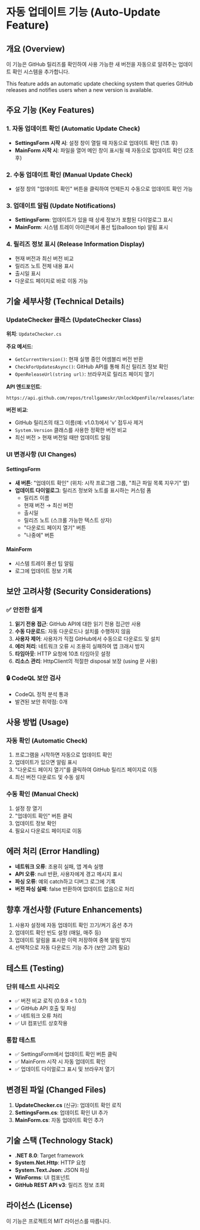# 자동 업데이트 기능 (Auto-Update Feature)

## 개요 (Overview)

이 기능은 GitHub 릴리즈를 확인하여 사용 가능한 새 버전을 자동으로 알려주는 업데이트 확인 시스템을 추가합니다.

This feature adds an automatic update checking system that queries GitHub releases and notifies users when a new version is available.

## 주요 기능 (Key Features)

### 1. 자동 업데이트 확인 (Automatic Update Check)
- **SettingsForm 시작 시**: 설정 창이 열릴 때 자동으로 업데이트 확인 (1초 후)
- **MainForm 시작 시**: 파일을 열어 메인 창이 표시될 때 자동으로 업데이트 확인 (2초 후)

### 2. 수동 업데이트 확인 (Manual Update Check)
- 설정 창의 "업데이트 확인" 버튼을 클릭하여 언제든지 수동으로 업데이트 확인 가능

### 3. 업데이트 알림 (Update Notifications)
- **SettingsForm**: 업데이트가 있을 때 상세 정보가 포함된 다이얼로그 표시
- **MainForm**: 시스템 트레이 아이콘에서 풍선 팁(balloon tip) 알림 표시

### 4. 릴리즈 정보 표시 (Release Information Display)
- 현재 버전과 최신 버전 비교
- 릴리즈 노트 전체 내용 표시
- 출시일 표시
- 다운로드 페이지로 바로 이동 가능

## 기술 세부사항 (Technical Details)

### UpdateChecker 클래스 (UpdateChecker Class)

**위치**: `UpdateChecker.cs`

**주요 메서드**:
- `GetCurrentVersion()`: 현재 실행 중인 어셈블리 버전 반환
- `CheckForUpdatesAsync()`: GitHub API를 통해 최신 릴리즈 정보 확인
- `OpenReleaseUrl(string url)`: 브라우저로 릴리즈 페이지 열기

**API 엔드포인트**:
```
https://api.github.com/repos/trollgameskr/UnlockOpenFile/releases/latest
```

**버전 비교**:
- GitHub 릴리즈의 태그 이름(예: v1.0.1)에서 'v' 접두사 제거
- `System.Version` 클래스를 사용한 정확한 버전 비교
- 최신 버전 > 현재 버전일 때만 업데이트 알림

### UI 변경사항 (UI Changes)

#### SettingsForm
- **새 버튼**: "업데이트 확인" (위치: 시작 프로그램 그룹, "최근 파일 목록 지우기" 옆)
- **업데이트 다이얼로그**: 릴리즈 정보와 노트를 표시하는 커스텀 폼
  - 릴리즈 이름
  - 현재 버전 → 최신 버전
  - 출시일
  - 릴리즈 노트 (스크롤 가능한 텍스트 상자)
  - "다운로드 페이지 열기" 버튼
  - "나중에" 버튼

#### MainForm
- 시스템 트레이 풍선 팁 알림
- 로그에 업데이트 정보 기록

## 보안 고려사항 (Security Considerations)

### ✅ 안전한 설계
1. **읽기 전용 접근**: GitHub API에 대한 읽기 전용 접근만 사용
2. **수동 다운로드**: 자동 다운로드나 설치를 수행하지 않음
3. **사용자 제어**: 사용자가 직접 GitHub에서 수동으로 다운로드 및 설치
4. **에러 처리**: 네트워크 오류 시 조용히 실패하여 앱 크래시 방지
5. **타임아웃**: HTTP 요청에 10초 타임아웃 설정
6. **리소스 관리**: HttpClient의 적절한 disposal 보장 (using 문 사용)

### 🔒 CodeQL 보안 검사
- CodeQL 정적 분석 통과
- 발견된 보안 취약점: 0개

## 사용 방법 (Usage)

### 자동 확인 (Automatic Check)
1. 프로그램을 시작하면 자동으로 업데이트 확인
2. 업데이트가 있으면 알림 표시
3. "다운로드 페이지 열기"를 클릭하여 GitHub 릴리즈 페이지로 이동
4. 최신 버전 다운로드 및 수동 설치

### 수동 확인 (Manual Check)
1. 설정 창 열기
2. "업데이트 확인" 버튼 클릭
3. 업데이트 정보 확인
4. 필요시 다운로드 페이지로 이동

## 에러 처리 (Error Handling)

- **네트워크 오류**: 조용히 실패, 앱 계속 실행
- **API 오류**: null 반환, 사용자에게 경고 메시지 표시
- **파싱 오류**: 예외 catch하고 디버그 로그에 기록
- **버전 파싱 실패**: false 반환하여 업데이트 없음으로 처리

## 향후 개선사항 (Future Enhancements)

1. 사용자 설정에 자동 업데이트 확인 끄기/켜기 옵션 추가
2. 업데이트 확인 빈도 설정 (매일, 매주 등)
3. 업데이트 알림을 표시한 이력 저장하여 중복 알림 방지
4. 선택적으로 자동 다운로드 기능 추가 (보안 고려 필요)

## 테스트 (Testing)

### 단위 테스트 시나리오
- ✅ 버전 비교 로직 (0.9.8 < 1.0.1)
- ✅ GitHub API 호출 및 파싱
- ✅ 네트워크 오류 처리
- ✅ UI 컴포넌트 상호작용

### 통합 테스트
- ✅ SettingsForm에서 업데이트 확인 버튼 클릭
- ✅ MainForm 시작 시 자동 업데이트 확인
- ✅ 업데이트 다이얼로그 표시 및 브라우저 열기

## 변경된 파일 (Changed Files)

1. **UpdateChecker.cs** (신규): 업데이트 확인 로직
2. **SettingsForm.cs**: 업데이트 확인 UI 추가
3. **MainForm.cs**: 자동 업데이트 확인 추가

## 기술 스택 (Technology Stack)

- **.NET 8.0**: Target framework
- **System.Net.Http**: HTTP 요청
- **System.Text.Json**: JSON 파싱
- **WinForms**: UI 컴포넌트
- **GitHub REST API v3**: 릴리즈 정보 조회

## 라이선스 (License)

이 기능은 프로젝트의 MIT 라이선스를 따릅니다.
